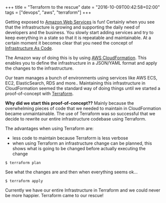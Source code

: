 +++
title = "Terraform to the rescue"
date = "2016-10-09T00:42:58+02:00"
tags = ["devops", "aws", "terraform"]
+++

Getting exposed to [Amazon Web Services](https://aws.amazon.com/) is fun! Certainly when you see that the infrastructure is growing and supporting the daily need of developers and the business. You slowly start adding services and try to keep everything in a state so that it is repeatable and maintainable. At a certain moment it becomes clear that you need the concept of [Infrastructure As Code](https://en.wikipedia.org/wiki/Infrastructure_as_Code).

The Amazon way of doing this is by using [AWS CloudFormation](https://aws.amazon.com/cloudformation/). This enables you to define the infrastructure in a JSON/YAML format and apply the changes to the infrastructure.

Our team manages a bunch of environments using services like AWS ECS, EC2, ElasticSearch, RDS and more.. Maintaining this infrastructure in CloudFormation seemed the standard way of doing things until we started a proof-of-concept with [Terraform](https://www.terraform.io/).

**Why did we start this proof-of-concept??** Mainly because the overwhelming pieces of code that we needed to maintain in CloudFormation became unmaintainable. The use of Terraform was so successful that we decide to rewrite our entire infrastructure codebase using Terraform.

The advantages when using Terraform are:

* less code to maintain because Terraform is less verbose
* when using Terraform an infrastructure change can be planned, this shows what is going to be changed before actually executing the change

```console
$ terraform plan
```
See what the changes are and then when everything seems ok...
```console
$ terraform apply
```

Currently we have our entire Infrastructure in Terraform and we could never be more happier. Terraform came to our rescue!

